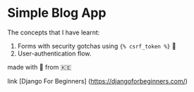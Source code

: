 # Simple Blog App
The concepts that I have learnt:
1. Forms with security gotchas using `{% csrf_token %}` :closed_lock_with_key:
1. User-authentication flow.
   

made with :purple_heart: from :kenya:

link [Django For Beginners] (https://djangoforbeginners.com/)